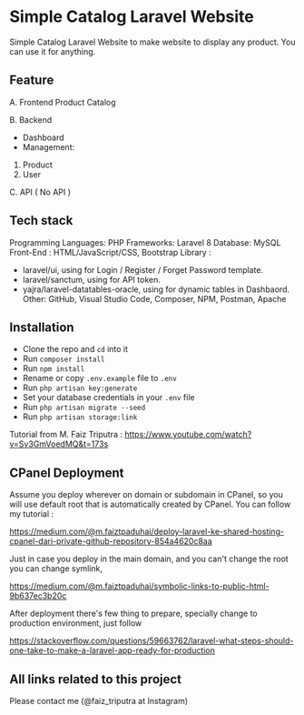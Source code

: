 # Simple Catalog Laravel Website

Simple Catalog Laravel Website to make website to display any product. You can use it for anything.

## Feature

A. Frontend
Product Catalog

B. Backend
- Dashboard
- Management:
1. Product
2. User

C. API
( No API )

## Tech stack
Programming Languages: PHP
Frameworks: Laravel 8
Database: MySQL
Front-End               : HTML/JavaScript/CSS, Bootstrap
Library                 : 
- laravel/ui, using for Login / Register / Forget Password template.
- laravel/sanctum, using for API token.
- yajra/laravel-datatables-oracle, using for dynamic tables in Dashbaord.
Other: GitHub, Visual Studio Code, Composer, NPM, Postman, Apache

## Installation
- Clone the repo and `cd` into it
- Run `composer install`
- Run `npm install`
- Rename or copy `.env.example` file to `.env`
- Run `php artisan key:generate`
- Set your database credentials in your `.env` file
- Run `php artisan migrate --seed`
- Run `php artisan storage:link`

Tutorial from M. Faiz Triputra : https://www.youtube.com/watch?v=Sv3GmVoedMQ&t=173s

## CPanel Deployment
Assume you deploy wherever on domain or subdomain in CPanel, so you will use default root that is automatically created by CPanel. You can follow my tutorial : 

https://medium.com/@m.faiztpaduhai/deploy-laravel-ke-shared-hosting-cpanel-dari-private-github-repository-854a4620c8aa

Just in case you deploy in the main domain, and you can't change the root you can change symlink,

https://medium.com/@m.faiztpaduhai/symbolic-links-to-public-html-9b637ec3b20c

After deployment there's few thing to prepare, specially change to production environment, just follow

https://stackoverflow.com/questions/59663762/laravel-what-steps-should-one-take-to-make-a-laravel-app-ready-for-production

## All links related to this project
Please contact me (@faiz_triputra at Instagram)
